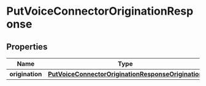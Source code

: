 

# PutVoiceConnectorOriginationResponse


## Properties

| Name | Type | Description | Notes |
|------------ | ------------- | ------------- | -------------|
|**origination** | [**PutVoiceConnectorOriginationResponseOrigination**](PutVoiceConnectorOriginationResponseOrigination.md) |  |  [optional] |



